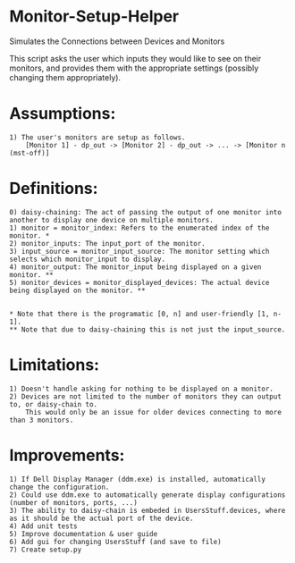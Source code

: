 # Monitor-Setup-Helper
Simulates the Connections between Devices and Monitors

This script asks the user which inputs they would like to see on their monitors, and provides
them with the appropriate settings (possibly changing them appropriately).

# Assumptions:
	1) The user's monitors are setup as follows.
		[Monitor 1] - dp_out -> [Monitor 2] - dp_out -> ... -> [Monitor n (mst-off)]
	
# Definitions:
	0) daisy-chaining: The act of passing the output of one monitor into another to display one device on multiple monitors.
	1) monitor = monitor_index: Refers to the enumerated index of the monitor. *
	2) monitor_inputs: The input_port of the monitor.
	3) input_source = monitor_input_source: The monitor setting which selects which monitor_input to display.
	4) monitor_output: The monitor_input being displayed on a given monitor. **
	5) monitor_devices = monitor_displayed_devices: The actual device being displayed on the monitor. **


	* Note that there is the programatic [0, n] and user-friendly [1, n-1].
	** Note that due to daisy-chaining this is not just the input_source.

# Limitations:
	1) Doesn't handle asking for nothing to be displayed on a monitor.
	2) Devices are not limited to the number of monitors they can output to, or daisy-chain to.
		This would only be an issue for older devices connecting to more than 3 monitors.

# Improvements:
	1) If Dell Display Manager (ddm.exe) is installed, automatically change the configuration.
	2) Could use ddm.exe to automatically generate display configurations (number of monitors, ports, ...)
	3) The ability to daisy-chain is embeded in UsersStuff.devices, where as it should be the actual port of the device.
	4) Add unit tests
	5) Improve documentation & user guide
	6) Add gui for changing UsersStuff (and save to file)
	7) Create setup.py







